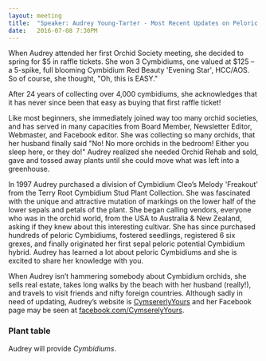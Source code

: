 ```yaml
---
layout: meeting
title:  "Speaker: Audrey Young-Tarter - Most Recent Updates on Peloric Cymbidium Breeding"
date:   2016-07-08 7:30PM
---
```


When Audrey attended her first Orchid Society meeting, she decided to
spring for $5 in raffle tickets. She won 3 Cymbidiums, one valued at
$125 – a 5-spike, full blooming Cymbidium Red Beauty 'Evening Star',
HCC/AOS. So of course, she thought, "Oh, this is EASY."

After 24 years of collecting over 4,000 cymbidiums, she
acknowledges that it has never since been that easy as buying that
first raffle ticket!

Like most beginners, she immediately joined way too many orchid
societies, and has served in many capacities from Board Member,
Newsletter Editor, Webmaster, and Facebook editor. She was
collecting so many orchids, that her husband finally said "No! No
more orchids in the bedroom! Either you sleep here, or they do!"
Audrey realized she needed Orchid Rehab and sold, gave and tossed
away plants until she could move what was left into a greenhouse.

In 1997 Audrey purchased a division of Cymbidium Cleo’s Melody
'Freakout' from the Terry Root Cymbidium Stud Plant Collection. She was fascinated with the unique
and attractive mutation of markings on the lower half of the lower sepals and petals of the plant.
She began calling vendors, everyone who was in the orchid world, from the USA to Australia & New
Zealand, asking if they knew about this interesting cultivar. She has since purchased hundreds of
peloric Cymbidiums, fostered seedlings, registered 6 six grexes, and finally originated her first sepal
peloric potential Cymbidium hybrid. Audrey has learned a lot about peloric Cymbidiums and she is
excited to share her knowledge with you.

When Audrey isn’t hammering somebody about Cymbidium orchids, she sells real estate, takes long
walks by the beach with her husband (really!), and travels to visit friends and nifty foreign countries.
Although sadly in need of updating, Audrey’s website is [CymsererlyYours](http://www.CymserelyYours.com/) and her
Facebook page may be seen at [facebook.com/CymserelyYours](http://www.facebook.com/CymserelyYours).

### Plant table

Audrey will provide *Cymbidiums*.

